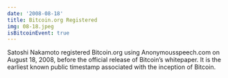```yaml
---
date: '2008-08-18'
title: Bitcoin.org Registered
img: 08-18.jpeg
isBitcoinEvent: true
---
```


Satoshi Nakamoto registered Bitcoin.org using Anonymousspeech.com on August 18, 2008, before the official release of Bitcoin’s whitepaper. It is the earliest known public timestamp associated with the inception of Bitcoin.
